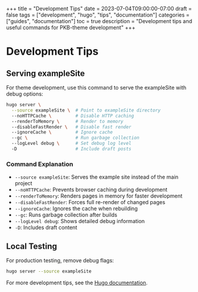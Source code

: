 +++
title = "Development Tips"
date = 2023-07-04T09:00:00-07:00
draft = false
tags = ["development", "hugo", "tips", "documentation"]
categories = ["guides", "documentation"]
toc = true
description = "Development tips and useful commands for PKB-theme development"
+++

# Development Tips

## Serving exampleSite

For theme development, use this command to serve the exampleSite with debug options:

```bash
hugo server \
  --source exampleSite \  # Point to exampleSite directory
  --noHTTPCache \         # Disable HTTP caching
  --renderToMemory \      # Render to memory
  --disableFastRender \   # Disable fast render
  --ignoreCache \         # Ignore cache
  --gc \                  # Run garbage collection
  --logLevel debug \      # Set debug log level
  -D                      # Include draft posts
```

### Command Explanation

- `--source exampleSite`: Serves the example site instead of the main project
- `--noHTTPCache`: Prevents browser caching during development
- `--renderToMemory`: Renders pages in memory for faster development
- `--disableFastRender`: Forces full re-render of changed pages
- `--ignoreCache`: Ignores the cache when rebuilding
- `--gc`: Runs garbage collection after builds
- `--logLevel debug`: Shows detailed debug information
- `-D`: Includes draft content

## Local Testing

For production testing, remove debug flags:

```bash
hugo server --source exampleSite
```

For more development tips, see the [Hugo documentation](https://gohugo.io/commands/hugo_server/).

